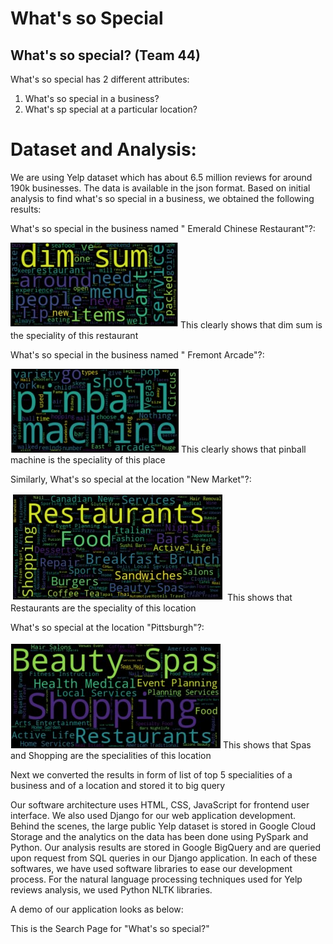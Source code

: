 # What's so Special

## What's so special? (Team 44)

What's so special has 2 different attributes:
  1. What's so special in a business?
  2. What's sp special at a particular location?
  
# Dataset and Analysis:
We are using Yelp dataset which has about 6.5 million reviews for around 190k businesses. The data is available in the json format.
Based on initial analysis to find what's so special in a business, we obtained the following results:

What's so special in the business named " Emerald Chinese Restaurant"?:

![Emerald Chinese](dimsum.jpg)
This clearly shows that dim sum is the speciality of this restaurant

What's so special in the business named " Fremont Arcade"?:

![Fremont arcade](pinball.jpg)
This clearly shows that pinball machine is the speciality of this place

Similarly, What's so special at the location "New Market"?:

![NewMarket](newmarket.jpg)
This shows that Restaurants are the speciality of this location

What's so special at the location "Pittsburgh"?:

![Pittsburgh](pittsburgh.jpg)
This shows that Spas and Shopping are the specialities of this location

Next we converted the results in form of list of top 5 specialities of a business and of a location and stored it to big query

Our software architecture uses HTML, CSS, JavaScript for frontend user interface. We also used Django for our web application development. Behind the scenes, the large public Yelp dataset is stored in Google Cloud Storage and the analytics on the data has been done using PySpark and Python. Our analysis results are stored in Google BigQuery and are queried upon request from SQL queries in our Django application. In each of these softwares, we have used software libraries to ease our development process. For the natural language processing techniques used for Yelp reviews analysis, we used Python NLTK libraries.


A demo of our application looks as below:

This is the Search Page for "What's so special?"
